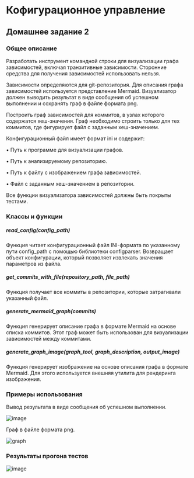 # Кофигурационное управление

## Домашнее задание 2

### Общее описание

Разработать инструмент командной строки для визуализации графа
зависимостей, включая транзитивные зависимости. Сторонние средства для
получения зависимостей использовать нельзя.

Зависимости определяются для git-репозитория. Для описания графа
зависимостей используется представление Mermaid. Визуализатор должен
выводить результат в виде сообщения об успешном выполнении и сохранять граф
в файле формата png.

Построить граф зависимостей для коммитов, в узлах которого содержатся
хеш-значения. Граф необходимо строить только для тех коммитов, где фигурирует
файл с заданным хеш-значением.

Конфигурационный файл имеет формат ini и содержит:

• Путь к программе для визуализации графов.

• Путь к анализируемому репозиторию.

• Путь к файлу с изображением графа зависимостей.

• Файл с заданным хеш-значением в репозитории.

Все функции визуализатора зависимостей должны быть покрыты тестами.

### Классы и функции

##### read_config(config_path)

Функция читает конфигурационный файл INI-формата по указанному пути config_path с помощью библиотеки configparser. Возвращает объект конфигурации, который позволяет извлекать значения параметров из файла.

##### get_commits_with_file(repository_path, file_path)

Функция получает все коммиты в репозитории, которые затрагивали указанный файл.

##### generate_mermaid_graph(commits)

Функция генерирует описание графа в формате Mermaid на основе списка коммитов. Этот граф может быть использован для визуализации зависимостей между коммитами.

##### generate_graph_image(graph_tool, graph_description, output_image)

Функция генерирует изображение на основе описания графа в формате Mermaid. Для этого используется внешняя утилита для рендеринга изображения.

### Примеры использования

Вывод результата в виде сообщения об успешном выполнении.

![image](https://github.com/user-attachments/assets/b91f331d-770e-42ba-a3b7-1d1d6bb2b61b)


Граф в файле формата png.

![graph](https://github.com/user-attachments/assets/277f610d-6a75-46bc-b3e9-5be152a0bec0)

### Результаты прогона тестов

![image](https://github.com/user-attachments/assets/c837bf53-c94a-4101-8438-8b81db078c2d)


